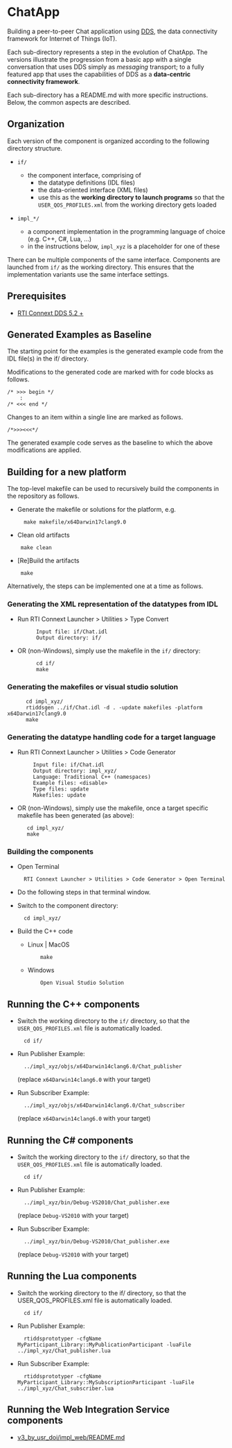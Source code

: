 # ChatApp

Building a peer-to-peer Chat application using
[DDS](http://portals.omg.org/dds), the data connectivity framework for
Internet of Things (IoT).

Each sub-directory represents a step in the evolution of ChatApp. The
versions illustrate the progression from a basic app with a single conversation
that uses DDS simply as *messaging* transport; to a fully featured app
that uses the capabilities of DDS as a **data-centric connectivity framework**.

Each sub-directory has a README.md with more specific instructions. Below, the
common aspects are described.


## Organization

Each version of the component is organized according to the following directory
structure.

- `if/`
  - the component interface, comprising of
     - the datatype definitions (IDL files)
     - the data-oriented interface (XML files)
	 - use this as the **working directory to launch programs** so that the
	   `USER_QOS_PROFILES.xml` from the working directory gets loaded

- `impl_*/`
  - a component implementation in the programming language of choice
    (e.g. C++, C#, Lua, ...)
  - in the instructions below, `impl_xyz` is a placeholder for one of these

There can be multiple components of the same interface. Components are
launched from `if/` as the working directory. This ensures that the
implementation variants use the same interface settings.

## Prerequisites

- [RTI Connext DDS 5.2 +](http://www.rti.com/downloads/index.html)

## Generated Examples as Baseline

The starting point for the examples is the generated example code from the IDL
file(s) in the if/ directory.

Modifications to the generated code are marked with for code blocks as follows.

    /* >>> begin */
        :
    /* <<< end */

Changes to an item within a single line are marked as follows.

    /*>>><<<*/

The generated example code serves as the baseline to which the above
modifications are applied.

## Building for a new platform

The top-level makefile can be used to recursively build the components 
in the repository as follows.

- Generate the makefile or solutions for the platform, e.g.

        make makefile/x64Darwin17clang9.0
        
 - Clean old artifacts
    
        make clean
        
 - [Re]Build the artifacts
 
        make
        
 
Alternatively, the steps can be implemented one at a time as follows.
 

### Generating the XML representation of the datatypes from IDL 

- Run RTI Connext Launcher > Utilities > Type Convert

            Input file: if/Chat.idl
            Output directory: if/

- OR (non-Windows), simply use the makefile in the `if/` directory:
 
            cd if/
            make


### Generating the makefiles or visual studio solution

          cd impl_xyz/
          rtiddsgen ../if/Chat.idl -d . -update makefiles -platform x64Darwin17clang9.0
          make

            
### Generating the datatype handling code for a target language

- Run RTI Connext Launcher > Utilities > Code Generator

           Input file: if/Chat.idl
           Output directory: impl_xyz/
           Language: Traditional C++ (namespaces)
           Example files: <disable>
           Type files: update
           Makefiles: update

-  OR (non-Windows), simply use the makefile, once a target specific makefile 
   has been generated (as above):

          cd impl_xyz/
          make



### Building the components

- Open Terminal

        RTI Connext Launcher > Utilities > Code Generator > Open Terminal

- Do the following steps in that terminal window.

- Switch to the component directory:

		cd impl_xyz/

- Build the C++ code

  - Linux | MacOS

            make

  - Windows

            Open Visual Studio Solution


## Running the C++ components

- Switch the working directory to the `if/` directory, so that the
    `USER_QOS_PROFILES.xml` file is automatically loaded.

		cd if/

- Run Publisher Example:

		../impl_xyz/objs/x64Darwin14clang6.0/Chat_publisher

   (replace `x64Darwin14clang6.0` with your target)


- Run Subscriber Example:

        ../impl_xyz/objs/x64Darwin14clang6.0/Chat_subscriber

   (replace `x64Darwin14clang6.0` with your target)

## Running the C# components

- Switch the working directory to the `if/` directory, so that the
    `USER_QOS_PROFILES.xml` file is automatically loaded.

		cd if/

- Run Publisher Example:

		../impl_xyz/bin/Debug-VS2010/Chat_publisher.exe

   (replace `Debug-VS2010` with your target)


- Run Subscriber Example:

		../impl_xyz/bin/Debug-VS2010/Chat_publisher.exe

   (replace `Debug-VS2010` with your target)
   
  
## Running the Lua components


- Switch the working directory to the if/ directory, so that the
    USER_QOS_PROFILES.xml file is automatically loaded.

		cd if/

- Run Publisher Example:

        rtiddsprototyper -cfgName MyParticipant_Library::MyPublicationParticipant -luaFile ../impl_xyz/Chat_publisher.lua


- Run Subscriber Example:

        rtiddsprototyper -cfgName MyParticipant_Library::MySubscriptionParticipant -luaFile ../impl_xyz/Chat_subscriber.lua

## Running the Web Integration Service components

- [v3_by_usr_doi/impl_web/README.md](./v3_by_usr_doi/impl_web/README.md)